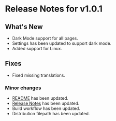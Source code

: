 # Release Notes for v1.0.1

## What's New

- Dark Mode support for all pages.
- Settings has been updated to support dark mode.
- Added support for Linux.

## Fixes

- Fixed missing translations.

### Minor changes

- [README](README.md) has been updated.
- [Release Notes](RELEASE_NOTES.md) has been updated.
- Build workflow has been updated.
- Distribution filepath has been updated.
